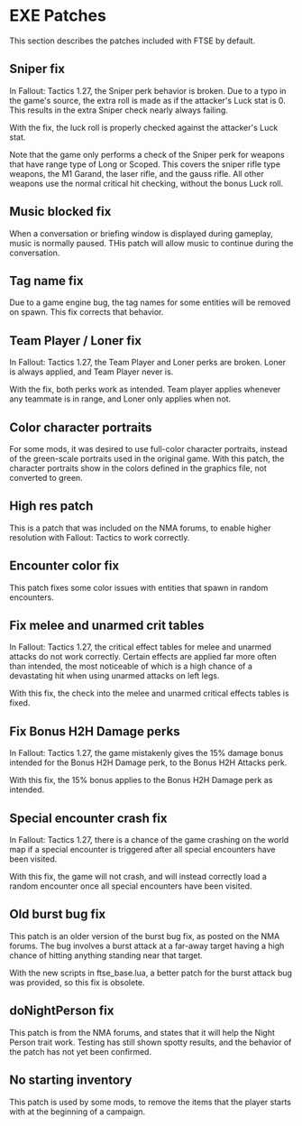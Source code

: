 # EXE Patches

This section describes the patches included with FTSE by default.

## Sniper fix

In Fallout: Tactics 1.27, the Sniper perk behavior is broken. Due to a typo in the game's source, the extra roll is made as if the attacker's Luck stat is 0.  This results in the extra Sniper check nearly always failing.

With the fix, the luck roll is properly checked against the attacker's Luck stat.

Note that the game only performs a check of the Sniper perk for weapons that have range type of Long or Scoped.  This covers the sniper rifle type weapons, the M1 Garand, the laser rifle, and the gauss rifle. All other weapons use the normal critical hit checking, without the bonus Luck roll.

## Music blocked fix

When a conversation or briefing window is displayed during gameplay, music is normally paused. THis patch will allow music to continue during the conversation.

## Tag name fix

Due to a game engine bug, the tag names for some entities will be removed on spawn.  This fix corrects that behavior.

## Team Player / Loner fix

In Fallout: Tactics 1.27, the Team Player and Loner perks are broken.  Loner is always applied, and Team Player never is.

With the fix, both perks work as intended.  Team player applies whenever any teammate is in range, and Loner only applies when not.

## Color character portraits

For some mods, it was desired to use full-color character portraits, instead of the green-scale portraits used in the original game. With this patch, the character portraits show in the colors defined in the graphics file, not converted to green.

## High res patch

This is a patch that was included on the NMA forums, to enable higher resolution with Fallout: Tactics to work correctly.

## Encounter color fix

This patch fixes some color issues with entities that spawn in random encounters.

## Fix melee and unarmed crit tables

In Fallout: Tactics 1.27, the critical effect tables for melee and unarmed attacks do not work correctly.  Certain effects are applied far more often than intended, the most noticeable of which is a high chance of a devastating hit when using unarmed attacks on left legs.

With this fix, the check into the melee and unarmed critical effects tables is fixed.

## Fix Bonus H2H Damage perks

In Fallout: Tactics 1.27, the game mistakenly gives the 15% damage bonus intended for the Bonus H2H Damage perk, to the Bonus H2H Attacks perk.

With this fix, the 15% bonus applies to the Bonus H2H Damage perk as intended.

## Special encounter crash fix

In Fallout: Tactics 1.27, there is a chance of the game crashing on the world map if a special encounter is triggered after all special encounters have been visited.

With this fix, the game will not crash, and will instead correctly load a random encounter once all special encounters have been visited.

## Old burst bug fix

This patch is an older version of the burst bug fix, as posted on the NMA forums. The bug involves a burst attack at a far-away target having a high chance of hitting anything standing near that target.

With the new scripts in ftse_base.lua, a better patch for the burst attack bug was provided, so this fix is obsolete.

## doNightPerson fix

This patch is from the NMA forums, and states that it will help the Night Person trait work.  Testing has still shown spotty results, and the behavior of the patch has not yet been confirmed.

## No starting inventory

This patch is used by some mods, to remove the items that the player starts with at the beginning of a campaign.
